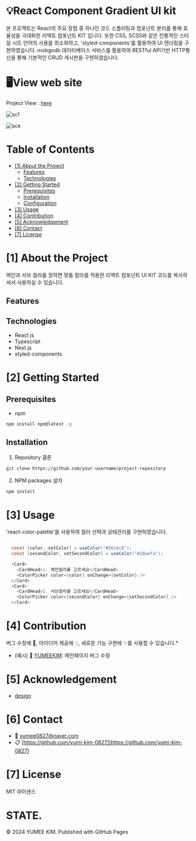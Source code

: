 # 💡React Component Gradient UI kit

본 프로젝트는 React의 주요 장점 중 하나인 코드 스플리팅과 컴포넌트 분리를 통해 효율성을 극대화한 리액트 컴포넌트 KIT 입니다. 또한 CSS, SCSS와 같은 전통적인 스타일 시트 언어의 사용을 최소화하고, 'styled-components'를 활용하여 UI 렌더링을 구현하였습니다.
mobgodb 데이터베이스 서비스를 활용하여 RESTful API기반 HTTP통신을 통해 기본적인 CRUD 게시판을 구현하였습니다.

# 🖥️View web site

<!--프로젝트 대문 이미지-->

Project View : [here](https://yum-react-ui-kit.vercel.app/)

![sc1](https://github.com/yumi-kim-0827/yum-react-ui-kit/assets/116349476/45261959-fdbe-4937-a5da-b7a7c1a6cea6)

![sce](https://github.com/user-attachments/assets/fd0e9b4d-db71-442e-a146-693c91543075)

<!--목차-->

# Table of Contents

- [[1] About the Project](#1-about-the-project)
  - [Features](#features)
  - [Technologies](#technologies)
- [[2] Getting Started](#2-getting-started)
  - [Prerequisites](#prerequisites)
  - [Installation](#installation)
  - [Configuration](#configuration)
- [[3] Usage](#3-usage)
- [[4] Contribution](#4-contribution)
- [[5] Acknowledgement](#5-acknowledgement)
- [[6] Contact](#6-contact)
- [[7] License](#7-license)

# [1] About the Project

메인과 서브 컬라를 정하면 맞춤 칼라를 적용한 리액트 컴포넌트 UI KIT 코드를
복사하셔서 사용하실 수 있습니다.

## Features

## Technologies

- React js
- Typescript
- Next.js
- styled-components

# [2] Getting Started

## Prerequisites

- npm

```bash
npm install npm@latest -g
```

## Installation

1. Repository 클론

```bash
git clone https://github.com/your-username/project-repository
```

2. NPM packages 설치

```bash
npm install
```

# [3] Usage

'react-color-palette'을 사용하여 컬러 선택과 상태관리를 구현하였습니다.

```java

  const [color, setColor] = useColor("#561ecb");
  const [secondColor, setSecondColor] = useColor("#28aefa");

  <Card>
    <CardHead>1. 메인칼라를 고르세요</CardHead>
    <ColorPicker color={color} onChange={setColor} />
  </Card>
  <Card>
    <CardHead>2. 서브칼라를 고르세요</CardHead>
    <ColorPicker color={secondColor} onChange={setSecondColor} />
  </Card>

```

# [4] Contribution

버그 수정에 🐞, 아이디어 제공에 💡, 새로운 기능 구현에 ✨를 사용할 수 있습니다.\*

- (예시) 🐞 [YUMEEKIM](https://github.com/yumi-kim-0827): 메인페이지 버그 수정

# [5] Acknowledgement

- [design](https://www.behance.net/gallery/196517557/Design-System-UIUX-Design-Design-Library?tracking_source=search_projects|gradient+ui+kit&l=8)

# [6] Contact

- 📧 yumee0827@naver.com
- 📋 [https://github.com/yumi-kim-0827](https://github.com/yumi-kim-0827)

# [7] License

MIT 라이센스
# STATE.
© 2024 YUMEE KIM. Published with GitHub Pages

<!--Url for Badges-->

[license-shield]: https://img.shields.io/github/license/dev-ujin/readme-template?labelColor=D8D8D8&color=04B4AE
[repository-size-shield]: https://img.shields.io/github/repo-size/dev-ujin/readme-template?labelColor=D8D8D8&color=BE81F7
[issue-closed-shield]: https://img.shields.io/github/issues-closed/dev-ujin/readme-template?labelColor=D8D8D8&color=FE9A2E

<!--Url for Buttons-->

[readme-eng-shield]: https://img.shields.io/badge/-readme%20in%20english-2E2E2E?style=for-the-badge
[view-demo-shield]: https://img.shields.io/badge/-%F0%9F%98%8E%20view%20demo-F3F781?style=for-the-badge
[view-demo-url]: https://dev-ujin.github.io
[report-bug-shield]: https://img.shields.io/badge/-%F0%9F%90%9E%20report%20bug-F5A9A9?style=for-the-badge
[report-bug-url]: https://github.com/dev-ujin/readme-template/issues
[request-feature-shield]: https://img.shields.io/badge/-%E2%9C%A8%20request%20feature-A9D0F5?style=for-the-badge
[request-feature-url]: https://github.com/dev-ujin/readme-template/issues

<!--URLS-->

[license-url]: LICENSE.md
[contribution-url]: CONTRIBUTION.md
[readme-eng-url]: ../README.md

